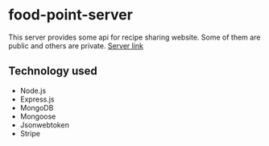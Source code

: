 # food-point-server

This server provides some api for recipe sharing website. Some of them are public and others are private. [Server link](https://food-point-server.vercel.app)

## Technology used

- Node.js
- Express.js
- MongoDB
- Mongoose
- Jsonwebtoken
- Stripe
